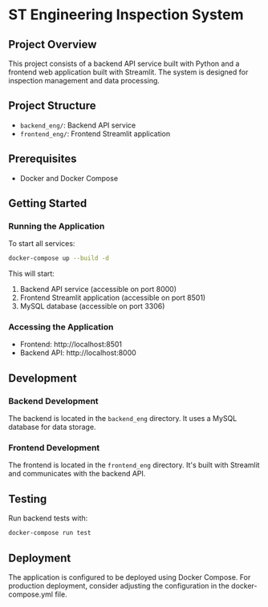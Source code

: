 # ST Engineering Inspection System

## Project Overview
This project consists of a backend API service built with Python and a frontend web application built with Streamlit. The system is designed for inspection management and data processing.

## Project Structure
- `backend_eng/`: Backend API service
- `frontend_eng/`: Frontend Streamlit application

## Prerequisites
- Docker and Docker Compose

## Getting Started

### Running the Application
To start all services:

```bash
docker-compose up --build -d
```

This will start:
1. Backend API service (accessible on port 8000)
2. Frontend Streamlit application (accessible on port 8501)
3. MySQL database (accessible on port 3306)

### Accessing the Application
- Frontend: http://localhost:8501
- Backend API: http://localhost:8000

## Development

### Backend Development
The backend is located in the `backend_eng` directory. It uses a MySQL database for data storage.

### Frontend Development
The frontend is located in the `frontend_eng` directory. It's built with Streamlit and communicates with the backend API.

## Testing
Run backend tests with:
```bash
docker-compose run test
```

## Deployment
The application is configured to be deployed using Docker Compose. For production deployment, consider adjusting the configuration in the docker-compose.yml file.
